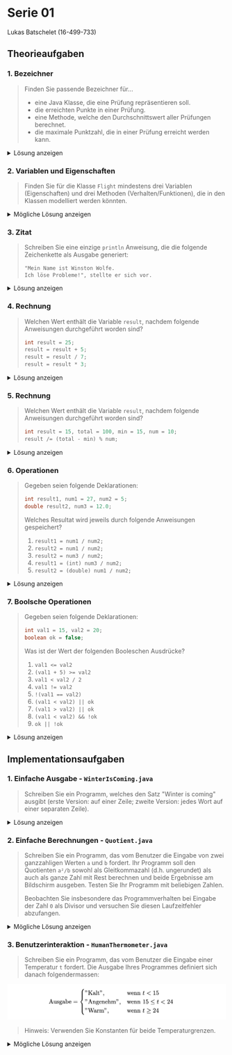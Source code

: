 # Serie 01

Lukas Batschelet (16-499-733)

## Theorieaufgaben

### 1. Bezeichner

> Finden Sie passende Bezeichner für...
> - eine Java Klasse, die eine Prüfung repräsentieren soll.
> - die erreichten Punkte in einer Prüfung.
> - eine Methode, welche den Durchschnittswert aller Prüfungen berechnet.
> - die maximale Punktzahl, die in einer Prüfung erreicht werden kann.

<details>
    <summary>Lösung anzeigen</summary>

```java
1. public class Exam {}
2. int points
3. meanPoints()
4. final int MAX_POINTS
```

</details>
  
### 2. Variablen und Eigenschaften

> Finden Sie für die Klasse `Flight` mindestens drei Variablen (Eigenschaften) und drei Methoden (Verhalten/Funktionen), die in den Klassen modelliert werden könnten.

<details>
    <summary>Mögliche Lösung anzeigen</summary>

#### 2.1 Variablen

1. `altitude`
2. `cargoWeight`
3. `fuelRemaining`

#### 2.2 Methoden

1. `bookSeat()`
2. `cancelFlight()`
3. `readFuelLevel()`

</details>

### 3. Zitat

> Schreiben Sie eine einzige `println` Anweisung, die die folgende Zeichenkette als Ausgabe generiert:
>  
> ```
> "Mein Name ist Winston Wolfe.  
> Ich löse Probleme!", stellte er sich vor.
> ```

<details>
    <summary>Lösung anzeigen</summary>

```java
System.out.println("\"Mein Name ist Winston Wolfe. \n" +
	"Ich löse Probleme!\", stellte er sich vor.");
```

</details>

### 4. Rechnung

> Welchen Wert enthält die Variable `result`, nachdem folgende Anweisungen durchgeführt worden sind?
>
> ```java  
> int result = 25;  
> result = result + 5;  
> result = result / 7;  
> result = result * 3;  
> ```

<details>
    <summary>Lösung anzeigen</summary>

```java
int result = 25;
result = result + 5; //30
result = result / 7; //4
result = result * 3; //12
```

</details>

### 5. Rechnung

> Welchen Wert enthält die Variable `result`, nachdem folgende Anweisungen durchgeführt worden sind?
> 
> ```java  
> int result = 15, total = 100, min = 15, num = 10;  
> result /= (total - min) % num;  
> ```

<details>
    <summary>Lösung anzeigen</summary>

```java
int result = 15, total = 100, min = 15, num = 10;
result /= (total – min) % num;
result = result / ((total – min) % num;
3 = 15 / (( 100 - 15) % 10;
```

</details>

### 6. Operationen

> Gegeben seien folgende Deklarationen:
>
> ```java  
> int result1, num1 = 27, num2 = 5;  
> double result2, num3 = 12.0;  
> ```
>
> Welches Resultat wird jeweils durch folgende Anweisungen gespeichert?
>
> 1. `result1 = num1 / num2;`  
> 2. `result2 = num1 / num2;`  
> 3. `result2 = num3 / num2;`  
> 4. `result1 = (int) num3 / num2;`  
> 5. `result2 = (double) num1 / num2;`

<details>
    <summary>Lösung anzeigen</summary>

```java
int result1, num1 = 27, num2 =5;
double result2, num3 = 12.0;
a. result1 = num1 / num2; //5.0
b. result2 = num1 / num2; //5.4
c. result2 = num3 / num2; //2.4
d. result1 = (int) num3 / num2; //2
e. result2 = (double) num1 / num2; //5.4
```

</details>

### 7. Boolsche Operationen

> Gegeben seien folgende Deklarationen:
>
> ```java  
> int val1 = 15, val2 = 20;  
> boolean ok = false;  
> ```
>
> Was ist der Wert der folgenden Booleschen Ausdrücke?
>
> 1. `val1 <= val2`  
> 2. `(val1 + 5) >= val2`  
> 3. `val1 < val2 / 2`  
> 4. `val1 != val2`  
> 5. `!(val1 == val2)`  
> 6. `(val1 < val2) || ok`  
> 7. `(val1 > val2) || ok`  
> 8. `(val1 < val2) && !ok`  
> 9. `ok || !ok`

<details>
    <summary>Lösung anzeigen</summary>

```java
int val1 = 15, val2 = 20;
Boolean ok = false;
a. true
b. true
c. false
d. true
e. true
f. true
g. false
h. true
i. true
```

</details>

## Implementationsaufgaben

### 1. Einfache Ausgabe - `WinterIsComing.java`

> Schreiben Sie ein Programm, welches den Satz "Winter is coming" ausgibt (erste Version: auf einer Zeile; zweite Version: jedes Wort auf einer separaten Zeile).

<details>
    <summary>Lösung anzeigen</summary>

```java
public class WinterIsComing {
    public static void main(String[] args) {
		System.out.println("\"Winter is coming\"");
		System.out.println("\"Winter \n" +
				"is \n" +
				"coming\"");
	}
}
```

[Vollständiger Quellcode: `WinterIsComing.java`](../../23HS_P1_Main_Java_Project/src/serien/serie01/WinterIsComing.java)

</details>

### 2. Einfache Berechnungen - `Quotient.java`

> Schreiben Sie ein Programm, das vom Benutzer die Eingabe von zwei ganzzahligen Werten `a` und `b` fordert. Ihr Programm soll den Quotienten `a²/b` sowohl als Gleitkommazahl (d.h. ungerundet) als auch als ganze Zahl mit Rest berechnen und beide Ergebnisse am Bildschirm ausgeben. Testen Sie Ihr Programm mit beliebigen Zahlen.
> 
> Beobachten Sie insbesondere das Programmverhalten bei Eingabe der Zahl `0` als Divisor und versuchen Sie diesen Laufzeitfehler abzufangen.

<details>
    <summary>Mögliche Lösung anzeigen</summary>

```java
import java.util.Scanner;

public class Quotient {
    public static void main(String[] args) {

        System.out.println("Dieses Programm berechnet den Quotienten zweier Zahlen \"a\" und \"b\".");
        
        Scanner scan = new Scanner(System.in);
        System.out.println("Geben Sie den Teil \"a\" ein:");
        double var1 = scan.nextDouble();
        
        System.out.println("Geben Sie den Teil \"b\" ein:");
        double var2 = scan.nextDouble();
        
        if (var2 != 0) { //Wert 0 führt zu divide by zero
            double quotientDouble = (var1 * var1) / var2;
            // int quotientInt = (int) var1 * (int) var1) / (int) var2;
            int quotientInt = (int) quotientDouble;
            System.out.println("________________________________________________________________________\n" + 
                "Der Quotient Ihrer Zahlen: \t" + quotientDouble + 
                "\nUnd als \"int\":\t \t \t" + quotientInt);
        } else { 
            System.out.println("Geben Sie nicht 0 ein!");
        }

        scan.close();
    }
}
```

[Vollständiger Quellcode: `Quotient.java`](../../23HS_P1_Main_Java_Project/src/serien/serie01/Quotient.java)

</details>

### 3. Benutzerinteraktion - `HumanThermometer.java`

> Schreiben Sie ein Programm, das vom Benutzer die Eingabe einer Temperatur `t` fordert. Die Ausgabe Ihres Programmes definiert sich danach folgendermassen:  

![HumanThermometerCases.png](HumanThermometerCases.png)

> Hinweis: Verwenden Sie Konstanten für beide Temperaturgrenzen.

<details>
    <summary>Mögliche Lösung anzeigen</summary>

```java
import java.util.Scanner;

public class HumanThermometer {
    public static void main(String[] args) {
		final int LOWER_BOUND = 15;
		final int UPPER_BOUND = 24;
		
		Scanner scan = new Scanner(System.in);
		System.out.println("Die aktuelle Temperatur: ");
		int temperature = scan.nextInt();
		
		if (temperature < LOWER_BOUND) {
			System.out.println("Es ist kalt");
		} 
		else if ((LOWER_BOUND <= temperature) && (temperature <= UPPER_BOUND)) {
			System.out.println("Es ist angenehm");
		} 
		else
			System.out.println("Es ist warm");
		
		scan.close();
	}
}
```

[Vollständiger Quellcode: `HumanThermometer.java`](../../23HS_P1_Main_Java_Project/src/serien/serie01/HumanThermometer.java)

</details>
